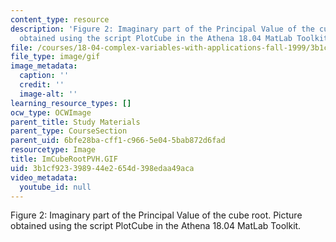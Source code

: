 ```yaml
---
content_type: resource
description: 'Figure 2: Imaginary part of the Principal Value of the cube root. Picture
  obtained using the script PlotCube in the Athena 18.04 MatLab Toolkit.'
file: /courses/18-04-complex-variables-with-applications-fall-1999/3b1cf923398944e2654d398edaa49aca_ImCubeRootPVH.GIF
file_type: image/gif
image_metadata:
  caption: ''
  credit: ''
  image-alt: ''
learning_resource_types: []
ocw_type: OCWImage
parent_title: Study Materials
parent_type: CourseSection
parent_uid: 6bfe28ba-cff1-c966-5e04-5bab872d6fad
resourcetype: Image
title: ImCubeRootPVH.GIF
uid: 3b1cf923-3989-44e2-654d-398edaa49aca
video_metadata:
  youtube_id: null
---
```

Figure 2: Imaginary part of the Principal Value of the cube root. Picture obtained using the script PlotCube in the Athena 18.04 MatLab Toolkit.